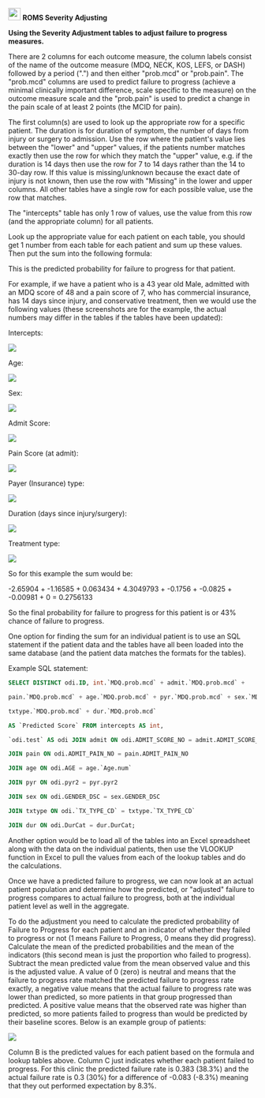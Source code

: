 <img src="docs/keet-logo-color-white.png" height="25"/> **ROMS Severity Adjusting**

**Using the Severity Adjustment tables to adjust failure to progress measures.**

There are 2 columns for each outcome measure, the column labels consist of the name of the outcome measure (MDQ, NECK, KOS, LEFS, or DASH) followed by a period (&quot;.&quot;) and then either &quot;prob.mcd&quot; or &quot;prob.pain&quot;. The &quot;prob.mcd&quot; columns are used to predict failure to progress (achieve a minimal clinically important difference, scale specific to the measure) on the outcome measure scale and the &quot;prob.pain&quot; is used to predict a change in the pain scale of at least 2 points (the MCID for pain).

The first column(s) are used to look up the appropriate row for a specific patient. The duration is for duration of symptom, the number of days from injury or surgery to admission. Use the row where the patient&#39;s value lies between the &quot;lower&quot; and &quot;upper&quot; values, if the patients number matches exactly then use the row for which they match the &quot;upper&quot; value, e.g. if the duration is 14 days then use the row for 7 to 14 days rather than the 14 to 30-day row. If this value is missing/unknown because the exact date of injury is not known, then use the row with &quot;Missing&quot; in the lower and upper columns. All other tables have a single row for each possible value, use the row that matches.

The &quot;intercepts&quot; table has only 1 row of values, use the value from this row (and the appropriate column) for all patients.

Look up the appropriate value for each patient on each table, you should get 1 number from each table for each patient and sum up these values. Then put the sum into the following formula:

This is the predicted probability for failure to progress for that patient.

For example, if we have a patient who is a 43 year old Male, admitted with an MDQ score of 48 and a pain score of 7, who has commercial insurance, has 14 days since injury, and conservative treatment, then we would use the following values (these screenshots are for the example, the actual numbers may differ in the tables if the tables have been updated):

Intercepts:

![](/docs/intercepts.png)

Age:

![](/docs/age.png)

Sex:

![](/docs/gender.png)

Admit Score:

![](/docs/admit_score.png)

Pain Score (at admit):

![](/docs/admit_pain.png)

Payer (Insurance) type:

![](/docs/payer.png)

Duration (days since injury/surgery):

![](/docs/duration.png)

Treatment type:

![](/docs/treatment.png)

So for this example the sum would be:

-2.65904 + -1.16585 + 0.063434 + 4.3049793 + -0.1756 + -0.0825 + -0.00981 + 0 = 0.2756133

So the final probability for failure to progress for this patient is or 43% chance of failure to progress.

One option for finding the sum for an individual patient is to use an SQL statement if the patient data and the tables have all been loaded into the same database (and the patient data matches the formats for the tables).

Example SQL statement:

```sql
SELECT DISTINCT odi.ID, int.`MDQ.prob.mcd` + admit.`MDQ.prob.mcd` +

pain.`MDQ.prob.mcd` + age.`MDQ.prob.mcd` + pyr.`MDQ.prob.mcd` + sex.`MDQ.prob.mcd` +

txtype.`MDQ.prob.mcd` + dur.`MDQ.prob.mcd`

AS `Predicted Score` FROM intercepts AS int,

`odi.test` AS odi JOIN admit ON odi.ADMIT_SCORE_NO = admit.ADMIT_SCORE_NO

JOIN pain ON odi.ADMIT_PAIN_NO = pain.ADMIT_PAIN_NO

JOIN age ON odi.AGE = age.`Age.num`

JOIN pyr ON odi.pyr2 = pyr.pyr2

JOIN sex ON odi.GENDER_DSC = sex.GENDER_DSC

JOIN txtype ON odi.`TX_TYPE_CD` = txtype.`TX_TYPE_CD`

JOIN dur ON odi.DurCat = dur.DurCat;
```

Another option would be to load all of the tables into an Excel spreadsheet along with the data on the individual patients, then use the VLOOKUP function in Excel to pull the values from each of the lookup tables and do the calculations.

Once we have a predicted failure to progress, we can now look at an actual patient population and determine how the predicted, or &quot;adjusted&quot; failure to progress compares to actual failure to progress, both at the individual patient level as well in the aggregate.

To do the adjustment you need to calculate the predicted probability of Failure to Progress for each patient and an indicator of whether they failed to progress or not (1 means Failure to Progress, 0 means they did progress). Calculate the mean of the predicted probabilities and the mean of the indicators (this second mean is just the proportion who failed to progress). Subtract the mean predicted value from the mean observed value and this is the adjusted value. A value of 0 (zero) is neutral and means that the failure to progress rate matched the predicted failure to progress rate exactly, a negative value means that the actual failure to progress rate was lower than predicted, so more patients in that group progressed than predicted. A positive value means that the observed rate was higher than predicted, so more patients failed to progress than would be predicted by their baseline scores. Below is an example group of patients:

![](docs/patient_data.png)

Column B is the predicted values for each patient based on the formula and lookup tables above. Column C just indicates whether each patient failed to progress. For this clinic the predicted failure rate is 0.383 (38.3%) and the actual failure rate is 0.3 (30%) for a difference of -0.083 (-8.3%) meaning that they out performed expectation by 8.3%.
